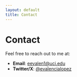 ```yaml
---
layout: default
title: Contact
---
```

# Contact

Feel free to reach out to me at:

- **Email**: [eevalen1@uci.edu](mailto:eevalen1@uci.edu)
- **Twitter/X**: [@evalencialopez](https://x.com/evalencialopez)
